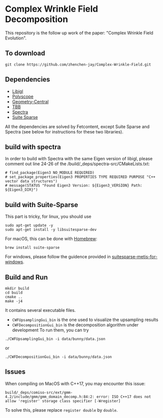 # Complex Wrinkle Field Decomposition
This repository is the follow up work of the paper: "Complex Wrinkle Field Evolution".

## To download
```
git clone https://github.com/zhenchen-jay/Complex-Wrinkle-Field.git 
```

## Dependencies
- [Libigl](https://github.com/libigl/libigl.git)
- [Polyscope](https://github.com/nmwsharp/polyscope.git)
- [Geometry-Central](https://github.com/nmwsharp/geometry-central.git) 
- [TBB](https://github.com/wjakob/tbb.git)
- [Spectra](https://github.com/yixuan/spectra.git)
- [Suite Sparse](https://people.engr.tamu.edu/davis/suitesparse.html)

All the dependencies are solved by Fetcontent, except Suite Sparse and Spectra (see below for instructions for these two libraries). 

## build with spectra
In order to build with Spectra with the same Eigen version of libigl, please comment out line 24-26 of the /build/_deps/spectra-src/CMakeLists.txt:
```
# find_package(Eigen3 NO_MODULE REQUIRED)
# set_package_properties(Eigen3 PROPERTIES TYPE REQUIRED PURPOSE "C++ vector data structures")
# message(STATUS "Found Eigen3 Version: ${Eigen3_VERSION} Path: ${Eigen3_DIR}")
```

## build with Suite-Sparse
This part is tricky, for linux, you should use 
```
sudo apt-get update -y
sudo apt-get install -y libsuitesparse-dev
```

For macOS, this can be done with [Homebrew](https://brew.sh/):
```
brew install suite-sparse
```

For windows, please follow the guidence provided in [suitesparse-metis-for-windows](https://github.com/jlblancoc/suitesparse-metis-for-windows).


## Build and Run
```
mkdir build
cd build
cmake ..
make -j4
```
It contains several executable files. 
- `CWFUpsamplingGui_bin` is the one used to visualize the upsampling results
- `CWFDecompositionGui_bin` is the decomposition algorithm under development
To run them, you can try
```
./CWFUpsamplingGui_bin -i data/bunny/data.json
```
or
```
./CWFDecompositionGui_bin -i data/bunny/data.json
```


## Issues
When compiling on MacOS with C++17, you may encounter this issue: 
```
build/_deps/comiso-src/ext/gmm-4.2/include/gmm/gmm_domain_decomp.h:84:2: error: ISO C++17 does not allow 'register' storage class specifier [-Wregister]
```
To solve this, please replace `register double` by `double`.  
